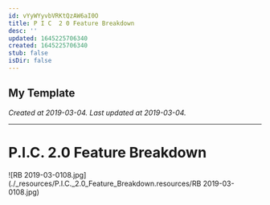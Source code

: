 ```yaml
---
id: vYyWYyvbVRKtQzAW6aI0O
title: P I C  2 0 Feature Breakdown
desc: ''
updated: 1645225706340
created: 1645225706340
stub: false
isDir: false
---
```

My Template
---

_Created at 2019-03-04._
_Last updated at 2019-03-04._




---

# P.I.C. 2.0 Feature Breakdown


![RB 2019-03-0108.jpg](./_resources/P.I.C._2.0_Feature_Breakdown.resources/RB 2019-03-0108.jpg)

